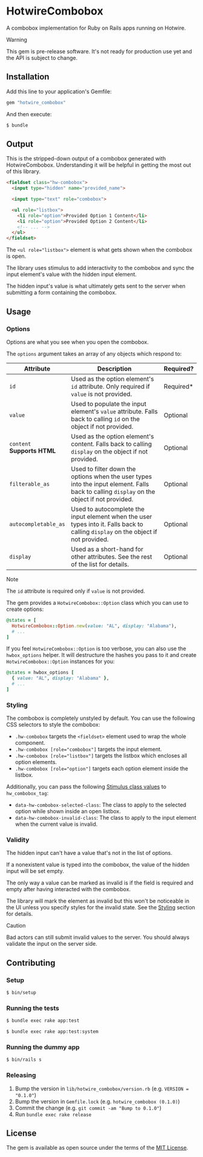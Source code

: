 # HotwireCombobox

A combobox implementation for Ruby on Rails apps running on Hotwire.

> [!WARNING]
> This gem is pre-release software. It's not ready for production use yet and the API is subject to change.

## Installation
Add this line to your application's Gemfile:

```ruby
gem "hotwire_combobox"
```

And then execute:
```bash
$ bundle
```

## Output

This is the stripped-down output of a combobox generated with HotwireCombobox. Understanding it will be helpful in getting the most out of this library.

```html
<fieldset class="hw-combobox">
  <input type="hidden" name="provided_name">

  <input type="text" role="combobox">

  <ul role="listbox">
    <li role="option">Provided Option 1 Content</li>
    <li role="option">Provided Option 2 Content</li>
    <!-- ... -->
  </ul>
</fieldset>
```

The `<ul role="listbox">` element is what gets shown when the combobox is open.

The library uses stimulus to add interactivity to the combobox and sync the input element's value with the hidden input element.

The hidden input's value is what ultimately gets sent to the server when submitting a form containing the combobox.

## Usage

### Options

Options are what you see when you open the combobox.

The `options` argument takes an array of any objects which respond to:

| Attribute                        | Description                                                                                                                                | Required? |
|----------------------------------|--------------------------------------------------------------------------------------------------------------------------------------------|-------------------|
| `id`                             | Used as the option element's `id` attribute. Only required if `value` is not provided.                                                     | Required*         |
| `value`                          | Used to populate the input element's `value` attribute. Falls back to calling `id` on the object if not provided.                          | Optional          |
| `content` <br> **Supports HTML** | Used as the option element's content. Falls back to calling `display` on the object if not provided.                                       | Optional          |
| `filterable_as`                  | Used to filter down the options when the user types into the input element. Falls back to calling `display` on the object if not provided. | Optional          |
| `autocompletable_as`             | Used to autocomplete the input element when the user types into it. Falls back to calling `display` on the object if not provided.         | Optional          |
| `display`                        | Used as a short-hand for other attributes. See the rest of the list for details.                                                           | Optional          |


> [!NOTE]
> The `id` attribute is required only if `value` is not provided.


The gem provides a `HotwireCombobox::Option` class which you can use to create options:

```ruby
@states = [
  HotwireCombobox::Option.new(value: "AL", display: "Alabama"),
  # ...
]
```

If you feel `HotwireCombobox::Option` is too verbose, you can also use the `hwbox_options` helper. It will destructure the hashes you pass to it and create `HotwireCombobox::Option` instances for you:

```ruby
@states = hwbox_options [
  { value: "AL", display: "Alabama" },
  # ...
]
```

### Styling

The combobox is completely unstyled by default. You can use the following CSS selectors to style the combobox:

* `.hw-combobox` targets the `<fieldset>` element used to wrap the whole component.
* `.hw-combobox [role="combobox"]` targets the input element.
* `.hw-combobox [role="listbox"]` targets the listbox which encloses all option elements.
* `.hw-combobox [role="option"]` targets each option element inside the listbox.

Additionally, you can pass the following [Stimulus class values](https://stimulus.hotwired.dev/reference/css-classes) to `hw_combobox_tag`:

* `data-hw-combobox-selected-class`: The class to apply to the selected option while shown inside an open listbox.
* `data-hw-combobox-invalid-class`: The class to apply to the input element when the current value is invalid.

### Validity

The hidden input can't have a value that's not in the list of options.

If a nonexistent value is typed into the combobox, the value of the hidden input will be set empty.

The only way a value can be marked as invalid is if the field is required and empty after having interacted with the combobox.

The library will mark the element as invalid but this won't be noticeable in the UI unless you specify styles for the invalid state. See the [Styling](#styling) section for details.

> [!CAUTION]
> Bad actors can still submit invalid values to the server. You should always validate the input on the server side.

## Contributing

### Setup
```bash
$ bin/setup
```

### Running the tests
```bash
$ bundle exec rake app:test
```

```bash
$ bundle exec rake app:test:system
```

### Running the dummy app
```bash
$ bin/rails s
```

### Releasing

1. Bump the version in `lib/hotwire_combobox/version.rb` (e.g. `VERSION = "0.1.0"`)
2. Bump the version in `Gemfile.lock` (e.g. `hotwire_combobox (0.1.0)`)
3. Commit the change (e.g. `git commit -am "Bump to 0.1.0"`)
4. Run `bundle exec rake release`

## License
The gem is available as open source under the terms of the [MIT License](https://opensource.org/licenses/MIT).
